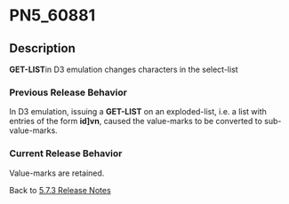 # PN5_60881

<PageHeader />

## Description

**GET-LIST**in D3 emulation changes characters in the select-list

### Previous Release Behavior

In D3 emulation, issuing a **GET-LIST** on an exploded-list, i.e. a list with entries of the form **id]vn**, caused the value-marks to be converted to sub-value-marks.

### Current Release Behavior

Value-marks are retained.

Back to [5.7.3 Release Notes](./../jbase-5.7.3-release-notes/README.md)
  
<PageFooter />
